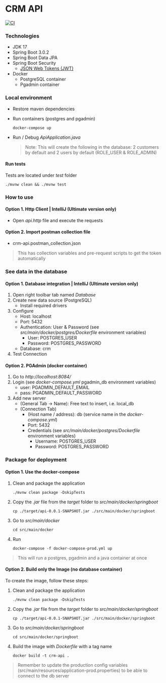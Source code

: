 # CRM API
[![CI](https://github.com/JoseDeniz/crm-api/actions/workflows/main.yml/badge.svg?branch=main)](https://github.com/JoseDeniz/crm-api/actions/workflows/main.yml)
### Technologies

  - JDK 17
  - Spring Boot 3.0.2
  - Spring Boot Data JPA
  - Spring Boot Security
    - [JSON Web Tokens (JWT)](https://jwt.io/)
  - Docker
    - PostgreSQL container
    - Pgadmin container

### Local environment

  - Restore maven dependencies
  - Run containers (postgres and pgadmin)
    
    ````docker-compose up````

  - Run / Debug _ApiApplication.java_
    > Note: This will create the following in the database: 2 customers by default and 2 users by default (ROLE_USER & ROLE_ADMIN)

#### Run tests
Tests are located under _test_ folder

```./mvnw clean && ./mvnw test```

### How to use

#### Option 1. Http Client | IntelliJ (Ultimate version only)
- Open _api.http_ file and execute the requests

#### Option 2. Import postman collection file
- crm-api.postman_collection.json
> This has collection variables and pre-request scripts to get the token automatically

### See data in the database

#### Option 1. Database integration | IntelliJ (Ultimate version only)
1. Open right toolbar tab named _Database_
2. Create new data source (PostgreSQL)
   - Install required drivers 
3. Configure
   - Host: localhost
   - Port: 5432
   - Authentication: User & Password (see _src/main/docker/postgres/Dockerfile_ environment variables)
       - User: POSTGRES_USER
       - Password: POSTGRES_PASSWORD
   - Database: crm
4. Test Connection

#### Option 2. PGAdmin (docker container)

1. Go to _http://localhost:8084/_
2. Login (see _docker-compose.yml_ pgadmin_db environment variables)
   - user: PGADMIN_DEFAULT_EMAIL
   - pass: PGADMIN_DEFAULT_PASSWORD
3. Add new server
   - (General Tab -> Name): Free text to insert, i.e. local_db
   - (Connection Tab)
     - (Host name / address): db (service name in the _docker-compose.yml_)
     - Port: 5432
     - Credentials (see _src/main/docker/postgres/Dockerfile_ environment variables)
       - Username: POSTGRES_USER
       - Password: POSTGRES_PASSWORD

### Package for deployment

#### Option 1. Use the docker-compose
1. Clean and package the application

   ```./mvnw clean package -DskipTests```

2. Copy the _.jar_ file from the _target_ folder to _src/main/docker/springboot_

   ```cp ./target/api-0.0.1-SNAPSHOT.jar ./src/main/docker/springboot```

3. Go to _src/main/docker_

   ```cd src/main/docker```

4. Run

   ```docker-compose -f docker-compose-prod.yml up```

> This will run a postgres, pgadmin and a java container at once

#### Option 2. Build only the Image (no database container)

To create the image, follow these steps:
1. Clean and package the application

   ```./mvnw clean package -DskipTests```

2. Copy the _.jar_ file from the _target_ folder to _src/main/docker/springboot_

   ```cp ./target/api-0.0.1-SNAPSHOT.jar ./src/main/docker/springboot```

3. Go to _src/main/docker/springboot_

   ```cd src/main/docker/springboot```

4. Build the image with _Dockerfile_ with a tag name

   ```docker build -t crm-api .```

> Remember to update the production config variables (src/main/resources/application-prod.properties) to be able to connect to the db server
